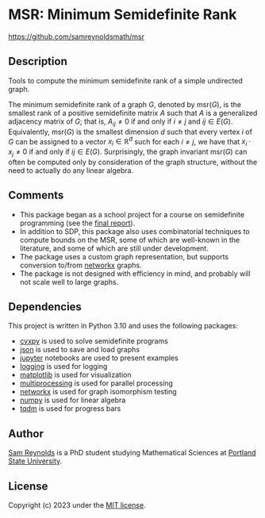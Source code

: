 # MSR: Minimum Semidefinite Rank
https://github.com/samreynoldsmath/msr

## Description
Tools to compute the minimum semidefinite rank of a simple undirected graph.

The minimum semidefinite rank of a graph $G$, denoted by $\text{msr}(G)$, is
the smallest rank of a positive semidefinite matrix $A$ such that $A$ is a
generalized adjacency matrix of $G$;
that is, $A_{ij} \neq 0$ if and only if $i \neq j$ and $ij \in E(G)$.
Equivalently, $\text{msr}(G)$ is the smallest dimension $d$ such that every
vertex $i$ of $G$ can be assigned to a vector $x_i \in \mathbb{R}^d$ such for
each $i \neq j$, we have that $x_i \cdot x_j \neq 0$ if and only if
$ij \in E(G)$. Surprisingly, the graph invariant $\text{msr}(G)$ can often be
computed only by consideration of the graph structure, without the need to
actually do any linear algebra.

## Comments
- This package began as a school project for a course on semidefinite
	programming (see the
	[final report](doc/mth610-semidefprog-final-report-reynolds.pdf)).
 - In addition to SDP, this package also uses combinatorial techniques to
	compute bounds on the MSR, some of which are well-known in the literature,
	and some of which are still under development.
 - The package uses a custom graph representation, but supports conversion to/from [networkx](https://networkx.org/) graphs.
- The package is not designed with efficiency in mind, and probably will not
	scale well to large graphs.

## Dependencies
This project is written in Python 3.10 and uses the following packages:
- [cvxpy](https://www.cvxpy.org/) is used to solve semidefinite programs
- [json](https://docs.python.org/3/library/json.html) is used to save and load
	graphs
- [jupyter](https://jupyter.org/) notebooks are used to present examples
- [logging](https://docs.python.org/3/library/logging.html) is used for
	logging
- [matplotlib](https://matplotlib.org/) is used for visualization
- [multiprocessing](https://docs.python.org/3/library/multiprocessing.html) is used for parallel processing
- [networkx](https://networkx.org/) is used for graph isomorphism testing
- [numpy](https://numpy.org/) is used for linear algebra
- [tqdm](https://tqdm.github.io/) is used for progress bars

## Author
[Sam Reynolds](https://sites.google.com/view/samreynolds)
is a PhD student studying Mathematical Sciences at
[Portland State University](https://www.pdx.edu/math/).

## License
Copyright (c) 2023 under the
[MIT license](LICENSE).